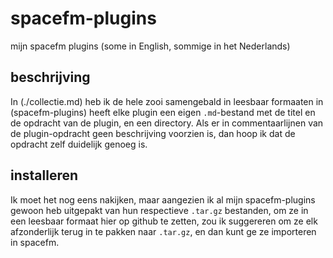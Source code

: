 # spacefm-plugins
mijn spacefm plugins (some in English, sommige in het Nederlands)

## beschrijving
In (./collectie.md) heb ik de hele zooi samengebald in leesbaar formaaten in (spacefm-plugins) heeft elke plugin een eigen `.md`-bestand met de titel en de opdracht van de plugin, en een directory. Als er in commentaarlijnen van de plugin-opdracht geen beschrijving voorzien is, dan hoop ik dat de opdracht zelf duidelijk genoeg is.

## installeren
Ik moet het nog eens nakijken, maar aangezien ik al mijn spacefm-plugins gewoon heb uitgepakt van hun respectieve `.tar.gz` bestanden, om ze in een leesbaar formaat hier op github te zetten, zou ik suggereren om ze elk afzonderlijk terug in te pakken naar `.tar.gz`, en dan kunt ge ze importeren in spacefm.
